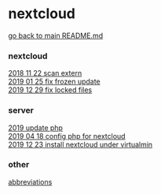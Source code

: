# nextcloud

[go back to main README.md](../README.md)


### nextcloud
[2018 11 22 scan extern](../log/2018_11_22_002__scan_nextclouds_extern.md) \
[2019 01 25 fix frozen update](../log/2019_01_25__fix_frozen_nextcloud_update.md) \
[2019 12 29 fix locked files](../log/2019_12_29__fix_locked_files_on_nextcloud.md)

### server
[2019 update php](../log/2019__php_update.md) \
[2019 04 18 config php for nextcloud](../log/2019_04_18__config_php_for_nextcloud.md) \
[2019 12 23 install nextcloud under virtualmin](../log/2019_12_23__install_nextcloud_under_virtualmin.md)


### other
[abbreviations](../log/abbreviations.md)
